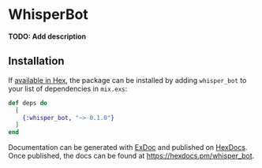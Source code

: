 # WhisperBot

**TODO: Add description**

## Installation

If [available in Hex](https://hex.pm/docs/publish), the package can be installed
by adding `whisper_bot` to your list of dependencies in `mix.exs`:

```elixir
def deps do
  [
    {:whisper_bot, "~> 0.1.0"}
  ]
end
```

Documentation can be generated with [ExDoc](https://github.com/elixir-lang/ex_doc)
and published on [HexDocs](https://hexdocs.pm). Once published, the docs can
be found at <https://hexdocs.pm/whisper_bot>.

